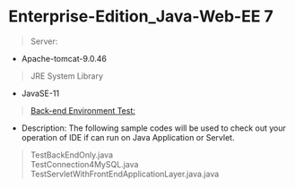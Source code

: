 # Enterprise-Edition_Java-Web-EE 7
> Server: 
- Apache-tomcat-9.0.46
> JRE System Library
- JavaSE-11

> <a href = "https://github.com/JamesCoding888/Enterprise-Edition_Java-EE_7/tree/master/src/main/java/javaWebEE/test">Back-end Environment Test:</a><br>
- Description: The following sample codes will be used to check out your operation of IDE if can run on Java Application or Servlet. <br>
> TestBackEndOnly.java <br>
> TestConnection4MySQL.java <br>
> TestServletWithFrontEndApplicationLayer.java.java <br>

